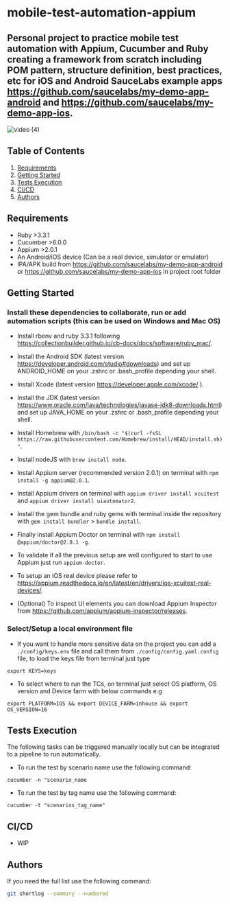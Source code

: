 # mobile-test-automation-appium
## Personal project to practice mobile test automation with Appium, Cucumber and Ruby creating a framework from scratch including POM pattern, structure definition, best practices, etc for iOS and Android SauceLabs example apps https://github.com/saucelabs/my-demo-app-android and https://github.com/saucelabs/my-demo-app-ios.

![video (4)](https://github.com/MikeBenitez1/mobile-test-automation-appium/assets/59778782/bcdb8ce0-8e7f-439d-aff4-1a1c893d7bf0)

## Table of Contents

1. [Requirements](#requirements)
2. [Getting Started](#getting-started)
3. [Tests Execution](#tests-execution)
4. [CI/CD](#cicd)
5. [Authors](#authors)

## Requirements

- Ruby >3.3.1
- Cucumber >6.0.0
- Appium >2.0.1
- An Android/iOS device (Can be a real device, simulator or emulator)
- IPA/APK build from https://github.com/saucelabs/my-demo-app-android or https://github.com/saucelabs/my-demo-app-ios in project root folder

## Getting Started

### Install these dependencies to collaborate, run or add automation scripts (this can be used on Windows and Mac OS)

* Install rbenv and ruby 3.3.1 following https://collectionbuilder.github.io/cb-docs/docs/software/ruby_mac/.

* Install the Android SDK (latest version https://developer.android.com/studio#downloads) and set up ANDROID_HOME on your .zshrc or .bash_profile depending your shell.

* Install Xcode (latest version https://developer.apple.com/xcode/ ).

* Install the JDK (latest version https://www.oracle.com/java/technologies/javase-jdk8-downloads.html) and set up JAVA_HOME on your .zshrc or .bash_profile depending your shell.

* Install Homebrew with `/bin/bash -c "$(curl -fsSL https://raw.githubusercontent.com/Homebrew/install/HEAD/install.sh)"`.

* Install nodeJS with `brew install node`.

* Install Appium server (recommended version 2.0.1) on terminal with `npm install -g appium@2.0.1`.

* Install Appium drivers on terminal with  `appium driver install xcuitest` and `appium driver install uiautomator2`.

* Install the gem bundle and ruby gems with terminal inside the repository with `gem install bundler` > `bundle install`.

* Finally install Appium Doctor on terminal with `npm install @appium/doctor@2.0.1 -g`.

* To validate if all the previous setup are well configured to start to use Appium just run `appium-doctor`.

* To setup an iOS real device please refer to https://appium.readthedocs.io/en/latest/en/drivers/ios-xcuitest-real-devices/.

* (Optional) To inspect UI elements you can download Appium Inspector from https://github.com/appium/appium-inspector/releases.


### Select/Setup a local environment file

* If you want to handle more sensitive data on the project you can add a `./config/keys.env` file and call them from `./config/config.yaml.config` file, to load the keys file from terminal just type
```
export KEYS=keys
```

* To select where to run the TCs, on terminal just select OS platform, OS version and Device farm with below commands e.g
```
export PLATFORM=IOS && export DEVICE_FARM=inhouse && export OS_VERSION=16
```

## Tests Execution

The following tasks can be triggered manually locally but can be integrated to a pipeline to run automatically.

* To run the test by scenario name use the following command:
```
cucumber -n "scenario_name
```

* To run the test by tag name use the following command:
```
cucumber -t "scenarios_tag_name"
```

## CI/CD

- WIP 

## Authors

If you need the full list use the following command:
```sh
git shortlog --summary --numbered
```
